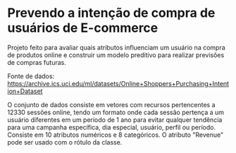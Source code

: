 # Prevendo a intenção de compra de usuários de E-commerce

Projeto feito para avaliar quais atributos influenciam um usuário na compra de produtos online e construir um modelo preditivo para realizar previsões de compras futuras.

Fonte de dados: https://archive.ics.uci.edu/ml/datasets/Online+Shoppers+Purchasing+Intention+Dataset

O conjunto de dados consiste em vetores com recursos pertencentes a 12330 sessões online, tendo um formato onde cada sessão pertença a um usuário diferentes em um período de 1 ano para evitar qualquer tendência para uma campanha específica, dia especial, usuário, perfil ou período. Consiste em 10 atributos numéricos e 8 categóricos. O atributo "Revenue" pode ser usado com o rótulo da classe.
